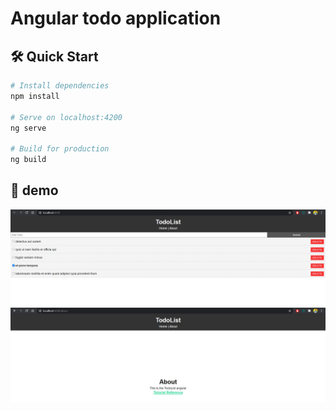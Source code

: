 # Angular todo application

## 🛠 Quick Start

```bash
# Install dependencies
npm install

# Serve on localhost:4200
ng serve

# Build for production
ng build
```
## 📸 demo
![demo](demo/demo-1.JPG)
![demo](demo/demo-2.JPG)